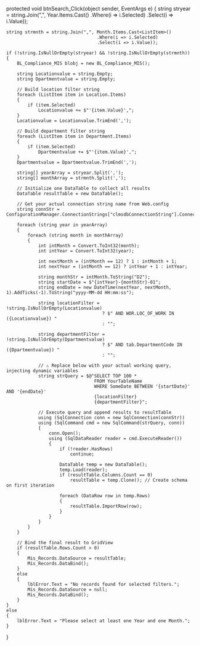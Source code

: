protected void btnSearch_Click(object sender, EventArgs e)
{
    string stryear = string.Join(",", Year.Items.Cast<ListItem>()
                                      .Where(i => i.Selected)
                                      .Select(i => i.Value));

    string strmnth = string.Join(",", Month.Items.Cast<ListItem>()
                                      .Where(i => i.Selected)
                                      .Select(i => i.Value));

    if (!string.IsNullOrEmpty(stryear) && !string.IsNullOrEmpty(strmnth))
    {
        BL_Compliance_MIS blobj = new BL_Compliance_MIS();

        string Locationvalue = string.Empty;
        string Dpartmentvalue = string.Empty;

        // Build location filter string
        foreach (ListItem item in Location.Items)
        {
            if (item.Selected)
                Locationvalue += $"'{item.Value}',";
        }
        Locationvalue = Locationvalue.TrimEnd(',');

        // Build department filter string
        foreach (ListItem item in Department.Items)
        {
            if (item.Selected)
                Dpartmentvalue += $"'{item.Value}',";
        }
        Dpartmentvalue = Dpartmentvalue.TrimEnd(',');

        string[] yearArray = stryear.Split(',');
        string[] monthArray = strmnth.Split(',');

        // Initialize one DataTable to collect all results
        DataTable resultTable = new DataTable();

        // Get your actual connection string name from Web.config
        string connStr = ConfigurationManager.ConnectionStrings["clmsdbConnectionString"].ConnectionString;

        foreach (string year in yearArray)
        {
            foreach (string month in monthArray)
            {
                int intMonth = Convert.ToInt32(month);
                int intYear = Convert.ToInt32(year);

                int nextMonth = (intMonth == 12) ? 1 : intMonth + 1;
                int nextYear = (intMonth == 12) ? intYear + 1 : intYear;

                string monthStr = intMonth.ToString("D2");
                string startDate = $"{intYear}-{monthStr}-01";
                string endDate = new DateTime(nextYear, nextMonth, 1).AddTicks(-1).ToString("yyyy-MM-dd HH:mm:ss");

                string locationFilter = !string.IsNullOrEmpty(Locationvalue)
                                        ? $" AND WOR.LOC_OF_WORK IN ({Locationvalue}) "
                                        : "";

                string departmentFilter = !string.IsNullOrEmpty(Dpartmentvalue)
                                        ? $" AND tab.DepartmentCode IN ({Dpartmentvalue}) "
                                        : "";

                // ⚠️ Replace below with your actual working query, injecting dynamic variables
                string strQuery = $@"SELECT TOP 100 *
                                     FROM YourTableName
                                     WHERE SomeDate BETWEEN '{startDate}' AND '{endDate}'
                                     {locationFilter}
                                     {departmentFilter}";

                // Execute query and append results to resultTable
                using (SqlConnection conn = new SqlConnection(connStr))
                using (SqlCommand cmd = new SqlCommand(strQuery, conn))
                {
                    conn.Open();
                    using (SqlDataReader reader = cmd.ExecuteReader())
                    {
                        if (!reader.HasRows)
                            continue;

                        DataTable temp = new DataTable();
                        temp.Load(reader);
                        if (resultTable.Columns.Count == 0)
                            resultTable = temp.Clone(); // Create schema on first iteration

                        foreach (DataRow row in temp.Rows)
                        {
                            resultTable.ImportRow(row);
                        }
                    }
                }
            }
        }

        // Bind the final result to GridView
        if (resultTable.Rows.Count > 0)
        {
            Mis_Records.DataSource = resultTable;
            Mis_Records.DataBind();
        }
        else
        {
            lblError.Text = "No records found for selected filters.";
            Mis_Records.DataSource = null;
            Mis_Records.DataBind();
        }
    }
    else
    {
        lblError.Text = "Please select at least one Year and one Month.";
    }
}
